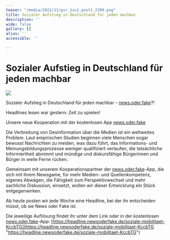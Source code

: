 ```yaml
---
teaser: "/media/2022/11/gsr_1zu1_post1_2209.png"
title: Sozialer Aufstieg in Deutschland für jeden machbar
description: ''
wide: false
gallery: []
alias: ''
accessible: ''

---
```

# Sozialer Aufstieg in Deutschland für jeden machbar

![](/media/2022/11/gsr_1zu1_post1_2209.png)

Sozialer Aufstieg in Deutschland für jeden machbar - [news.oder.fake](https://www.facebook.com/newsoderfake)?!

Headlines lesen war gestern: Zeit zu spielen!

Unsere neue Kooperation mit der kostenlosen App [news.oder.fake](https://www.facebook.com/newsoderfake)

Die Verbreitung von Desinformation über die Medien ist ein weltweites Problem. Laut empirischen Studien beginnen viele Menschen sogar bewusst Nachrichten zu meiden, was dazu führt, das Informations- und Meinungsbildungsprozesse weniger qualifiziert verlaufen, die tatsächliche Informiertheit abnimmt und mündige und diskursfähige Bürgerinnen und Bürger in weite Ferne rücken.

Gemeinsam mit unserem Kooperationspartner der [news.oder.fake](https://www.facebook.com/newsoderfake)-App, die sich mit ihrem Newsgame, für mehr Medien- und Quellenkompetenz, eigenes Abwägen, die Fähigkeit zum Perspektivwechsel und mehr sachliche Diskussion, einsetzt, wollen wir dieser Entwicklung ein Stück entgegenwirken.

Ab heute posten wir jede Woche eine Headline, bei der ihr entscheiden müsst, ob sie News oder Fake ist.

Die jeweilige Auflösung findet ihr unter dem Link oder in der kostenlosen [news.oder.fake](https://www.facebook.com/newsoderfake)-App: [https://headline.newsoderfake.de/soziale-mobilitaet-KccbTG](https://headline.newsoderfake.de/soziale-mobilitaet-KccbTG "https://headline.newsoderfake.de/soziale-mobilitaet-KccbTG")